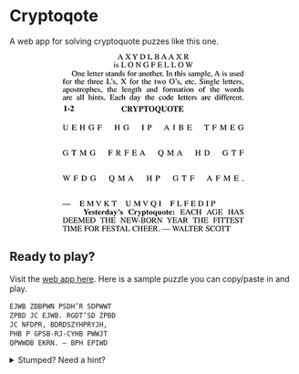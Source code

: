 # Cryptoqote

A web app for solving cryptoquote puzzes like this one.

<p align="center"><img src="readme/cryptoquote.jpg" alt="sample cryptoquote"></img></p>

## Ready to play?

Visit the [web app here](https://calaway.github.io/cryptoquote/). Here is a sample puzzle you can copy/paste in and play.

```
EJWB ZDBPWN PSDH’R SDPWWT
ZPBD JC EJWB. RGDT’SD ZPBD
JC NFDPR, BDRDSZYHPRYJH,
PHB P GPSB-RJ-CYHB PWWJT
QPWWDB EKRN. — BPH EPIWD
```

<details>
    <summary>Stumped? Need a hint?</summary>
    The first two words are "gold medals."
</details>
